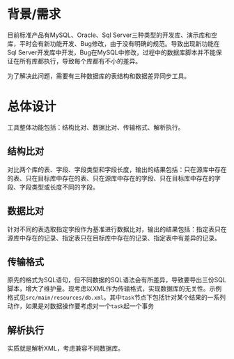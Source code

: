 # 背景/需求

目前标准产品有MySQL、Oracle、Sql Server三种类型的开发库、演示库和空库，平时会有新功能开发、Bug修改，由于没有明确的规范。导致出现新功能在Sql Server开发库中开发，Bug在MySQL中修改，过程中的数据库脚本并不能保证在所有库都执行，导致每个库都有不小的差异。

为了解决此问题，需要有三种数据库的表结构和数据差异同步工具。

# 总体设计

工具整体功能包括：结构比对、数据比对、传输格式、解析执行。

## 结构比对

对比两个库的表、字段、字段类型和字段长度，输出的结果包括：只在源库中存在的表、只在目标库中存在的表、只在源库中存在的字段、只在目标库中存在的字段、字段类型或长度不同的字段。

## 数据比对

针对不同的表选取指定字段作为基准进行数据比对，输出的结果包括：指定表只在源库中存在的记录、指定表只在目标库中存在的记录、指定表中有差异的记录。

## 传输格式

原先的格式为SQL语句，但不同数据的SQL语法会有所差异，导致要导出三份SQL脚本，增大了维护量。现考虑以XML作为传输格式，实现数据库的无关性。示例格式见`src/main/resources/db.xml`。其中`task`节点下包括针对某个结果的一系列动作，如果是对数据操作要考虑对一个`task`起一个事务

## 解析执行

实质就是解析XML，考虑兼容不同数据库。